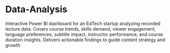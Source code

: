 # Data-Analysis
Interactive Power BI dashboard for an EdTech startup analyzing recorded lecture data. Covers course trends, skills demand, viewer engagement, language preferences, subtitle impact, instructor performance, and course duration insights. Delivers actionable findings to guide content strategy and growth.
